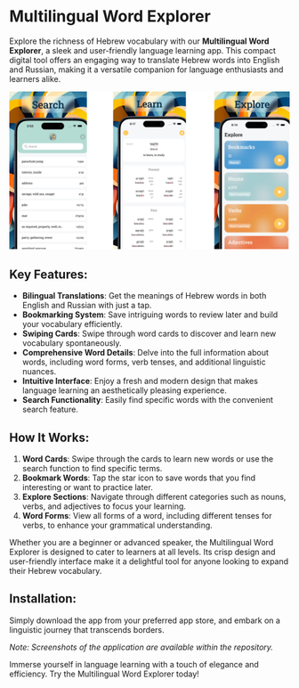 # Multilingual Word Explorer

Explore the richness of Hebrew vocabulary with our **Multilingual Word Explorer**, a sleek and user-friendly language learning app. This compact digital tool offers an engaging way to translate Hebrew words into English and Russian, making it a versatile companion for language enthusiasts and learners alike.

![](images/github.jpg)     

## Key Features:

- **Bilingual Translations**: Get the meanings of Hebrew words in both English and Russian with just a tap.
- **Bookmarking System**: Save intriguing words to review later and build your vocabulary efficiently.
- **Swiping Cards**: Swipe through word cards to discover and learn new vocabulary spontaneously.
- **Comprehensive Word Details**: Delve into the full information about words, including word forms, verb tenses, and additional linguistic nuances.
- **Intuitive Interface**: Enjoy a fresh and modern design that makes language learning an aesthetically pleasing experience.
- **Search Functionality**: Easily find specific words with the convenient search feature.

## How It Works:

1. **Word Cards**: Swipe through the cards to learn new words or use the search function to find specific terms.
2. **Bookmark Words**: Tap the star icon to save words that you find interesting or want to practice later.
3. **Explore Sections**: Navigate through different categories such as nouns, verbs, and adjectives to focus your learning.
4. **Word Forms**: View all forms of a word, including different tenses for verbs, to enhance your grammatical understanding.

Whether you are a beginner or advanced speaker, the Multilingual Word Explorer is designed to cater to learners at all levels. Its crisp design and user-friendly interface make it a delightful tool for anyone looking to expand their Hebrew vocabulary.

## Installation:

Simply download the app from your preferred app store, and embark on a linguistic journey that transcends borders.

_Note: Screenshots of the application are available within the repository._

Immerse yourself in language learning with a touch of elegance and efficiency. Try the Multilingual Word Explorer today!
